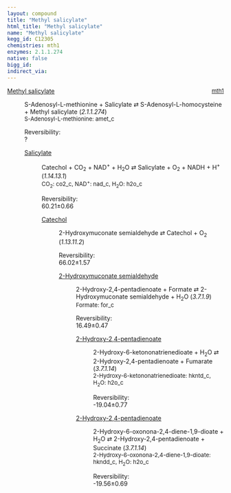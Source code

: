 ```yaml
---
layout: compound
title: "Methyl salicylate"
html_title: "Methyl salicylate"
name: "Methyl salicylate"
kegg_id: C12305
chemistries: mth1
enzymes: 2.1.1.274
native: false
bigg_id:
indirect_via:
---
```

<dl><dt class='rs-product'><a href='{{ site.url }}{{ site.baseurl }}/compounds/C12305' class='link-dark' data-bs-toggle='tooltip' data-bs-html='true' data-bs-title='KEGG: C12305'>Methyl salicylate</a><span style='float: right; max-width: 40%'><a href='{{ site.url }}{{ site.baseurl }}/chemistries/mth1' class='link-dark opacity-50' style='font-size: small; word-wrap: anywhere;'>mth1</a></span></dt><dd><p>S-Adenosyl-L-methionine + Salicylate &#8644; S-Adenosyl-L-homocysteine + Methyl salicylate (<i>2.1.1.274</i>)<br /><span style='font-size: small;'><span data-bs-toggle='tooltip' data-bs-html='true' data-bs-title='KEGG: C00019'>S-Adenosyl-L-methionine</span>: amet_c</span><br /><div class="reversibility_info">Reversibility: <div class="progress"><div class="progress-bar bg-light" role="progressbar" style="width: 100%" aria-valuenow="0" aria-valuemin="0" aria-valuemax="100"></div></div><span>?</span><div class="progress"><div class="progress-bar bg-light" role="progressbar" style="width: 100%" aria-valuenow="0" aria-valuemin="0" aria-valuemax="10"></div></div></div></p><dl><dt><a href='{{ site.url }}{{ site.baseurl }}/compounds/C00805' class='link-dark' data-bs-toggle='tooltip' data-bs-html='true' data-bs-title='KEGG: C00805'>Salicylate</a><span style='float: right; max-width: 40%'><a href='{{ site.url }}{{ site.baseurl }}/chemistries/None' class='link-dark opacity-50' style='font-size: small; word-wrap: anywhere;'></a></span></dt><dd><p>Catechol + CO<sub>2</sub> + NAD<sup>+</sup> + H<sub>2</sub>O &#8644; Salicylate + O<sub>2</sub> + NADH + H<sup>+</sup> (<i>1.14.13.1</i>)<br /><span style='font-size: small;'><span data-bs-toggle='tooltip' data-bs-html='true' data-bs-title='KEGG: C00011'>CO<sub>2</sub></span>: co2_c, <span data-bs-toggle='tooltip' data-bs-html='true' data-bs-title='KEGG: C00003'>NAD<sup>+</sup></span>: nad_c, <span data-bs-toggle='tooltip' data-bs-html='true' data-bs-title='KEGG: C00001'>H<sub>2</sub>O</span>: h2o_c</span><br /><div class="reversibility_info">Reversibility: <div class="progress"><div class="progress-bar bg-success" role="progressbar" style="width: 0%" aria-valuenow="0" aria-valuemin="0" aria-valuemax="100"></div></div><span>60.21&plusmn;0.66</span><div class="progress"><div class="progress-bar bg-danger" role="progressbar" style="width: 602.13%" aria-valuenow="60.212583534251685" aria-valuemin="0" aria-valuemax="10"></div></div></div></p><dl><dt><a href='{{ site.url }}{{ site.baseurl }}/compounds/C00090' class='link-dark' data-bs-toggle='tooltip' data-bs-html='true' data-bs-title='KEGG: C00090'>Catechol</a><span style='float: right; max-width: 40%'><a href='{{ site.url }}{{ site.baseurl }}/chemistries/None' class='link-dark opacity-50' style='font-size: small; word-wrap: anywhere;'></a></span></dt><dd><p>2-Hydroxymuconate semialdehyde &#8644; Catechol + O<sub>2</sub> (<i>1.13.11.2</i>)<br /><div class="reversibility_info">Reversibility: <div class="progress"><div class="progress-bar bg-success" role="progressbar" style="width: 0%" aria-valuenow="0" aria-valuemin="0" aria-valuemax="100"></div></div><span>66.02&plusmn;1.57</span><div class="progress"><div class="progress-bar bg-danger" role="progressbar" style="width: 660.19%" aria-valuenow="66.01875657391848" aria-valuemin="0" aria-valuemax="10"></div></div></div></p><dl><dt><a href='{{ site.url }}{{ site.baseurl }}/compounds/C00682' class='link-dark' data-bs-toggle='tooltip' data-bs-html='true' data-bs-title='KEGG: C00682'>2-Hydroxymuconate semialdehyde</a><span style='float: right; max-width: 40%'><a href='{{ site.url }}{{ site.baseurl }}/chemistries/None' class='link-dark opacity-50' style='font-size: small; word-wrap: anywhere;'></a></span></dt><dd><p>2-Hydroxy-2,4-pentadienoate + Formate &#8644; 2-Hydroxymuconate semialdehyde + H<sub>2</sub>O (<i>3.7.1.9</i>)<br /><span style='font-size: small;'><span data-bs-toggle='tooltip' data-bs-html='true' data-bs-title='KEGG: C00058'>Formate</span>: for_c</span><br /><div class="reversibility_info">Reversibility: <div class="progress"><div class="progress-bar bg-success" role="progressbar" style="width: 0%" aria-valuenow="0" aria-valuemin="0" aria-valuemax="100"></div></div><span>16.49&plusmn;0.47</span><div class="progress"><div class="progress-bar bg-danger" role="progressbar" style="width: 164.86%" aria-valuenow="16.486340759092958" aria-valuemin="0" aria-valuemax="10"></div></div></div></p><dl><dt><a href='{{ site.url }}{{ site.baseurl }}/compounds/C00596' class='link-dark' data-bs-toggle='tooltip' data-bs-html='true' data-bs-title='KEGG: C00596'>2-Hydroxy-2,4-pentadienoate</a><span style='float: right; max-width: 40%'><a href='{{ site.url }}{{ site.baseurl }}/chemistries/None' class='link-dark opacity-50' style='font-size: small; word-wrap: anywhere;'></a></span></dt><dd><p>2-Hydroxy-6-ketononatrienedioate + H<sub>2</sub>O &#8644; 2-Hydroxy-2,4-pentadienoate + Fumarate (<i>3.7.1.14</i>)<br /><span style='font-size: small;'><span data-bs-toggle='tooltip' data-bs-html='true' data-bs-title='KEGG: C12624'>2-Hydroxy-6-ketononatrienedioate</span>: hkntd_c, <span data-bs-toggle='tooltip' data-bs-html='true' data-bs-title='KEGG: C00001'>H<sub>2</sub>O</span>: h2o_c</span><br /><div class="reversibility_info">Reversibility: <div class="progress" style="flex-direction: row-reverse;"><div class="progress-bar bg-success" role="progressbar" style="width: 190.40%" aria-valuenow="-19.040039565397663" aria-valuemin="0" aria-valuemax="10"></div></div><span>-19.04&plusmn;0.77</span><div class="progress"><div class="progress-bar bg-danger" role="progressbar" style="width: 0%" aria-valuenow="-19.040039565397663" aria-valuemin="0" aria-valuemax="10"></div></div></div></p><dl></dl></dd><dt><a href='{{ site.url }}{{ site.baseurl }}/compounds/C00596' class='link-dark' data-bs-toggle='tooltip' data-bs-html='true' data-bs-title='KEGG: C00596'>2-Hydroxy-2,4-pentadienoate</a><span style='float: right; max-width: 40%'><a href='{{ site.url }}{{ site.baseurl }}/chemistries/None' class='link-dark opacity-50' style='font-size: small; word-wrap: anywhere;'></a></span></dt><dd><p>2-Hydroxy-6-oxonona-2,4-diene-1,9-dioate + H<sub>2</sub>O &#8644; 2-Hydroxy-2,4-pentadienoate + Succinate (<i>3.7.1.14</i>)<br /><span style='font-size: small;'><span data-bs-toggle='tooltip' data-bs-html='true' data-bs-title='KEGG: C04479'>2-Hydroxy-6-oxonona-2,4-diene-1,9-dioate</span>: hkndd_c, <span data-bs-toggle='tooltip' data-bs-html='true' data-bs-title='KEGG: C00001'>H<sub>2</sub>O</span>: h2o_c</span><br /><div class="reversibility_info">Reversibility: <div class="progress" style="flex-direction: row-reverse;"><div class="progress-bar bg-success" role="progressbar" style="width: 195.63%" aria-valuenow="-19.563212929870005" aria-valuemin="0" aria-valuemax="10"></div></div><span>-19.56&plusmn;0.69</span><div class="progress"><div class="progress-bar bg-danger" role="progressbar" style="width: 0%" aria-valuenow="-19.563212929870005" aria-valuemin="0" aria-valuemax="10"></div></div></div></p><dl></dl></dd></dl></dd></dl></dd></dl></dd></dl></dd></dl>